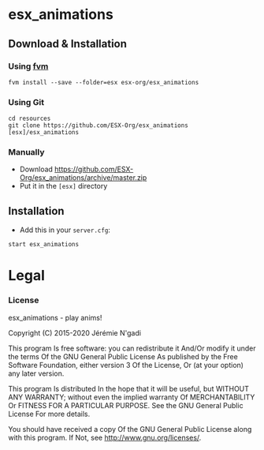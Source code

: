 # esx_animations

## Download & Installation

### Using [fvm](https://github.com/qlaffont/fvm-installer)
```
fvm install --save --folder=esx esx-org/esx_animations
```

### Using Git
```
cd resources
git clone https://github.com/ESX-Org/esx_animations [esx]/esx_animations
```

### Manually
- Download https://github.com/ESX-Org/esx_animations/archive/master.zip
- Put it in the `[esx]` directory

## Installation
- Add this in your `server.cfg`:

```
start esx_animations
```

# Legal
### License
esx_animations - play anims!

Copyright (C) 2015-2020 Jérémie N'gadi

This program Is free software: you can redistribute it And/Or modify it under the terms Of the GNU General Public License As published by the Free Software Foundation, either version 3 Of the License, Or (at your option) any later version.

This program Is distributed In the hope that it will be useful, but WITHOUT ANY WARRANTY; without even the implied warranty Of MERCHANTABILITY Or FITNESS FOR A PARTICULAR PURPOSE. See the GNU General Public License For more details.

You should have received a copy Of the GNU General Public License along with this program. If Not, see http://www.gnu.org/licenses/.